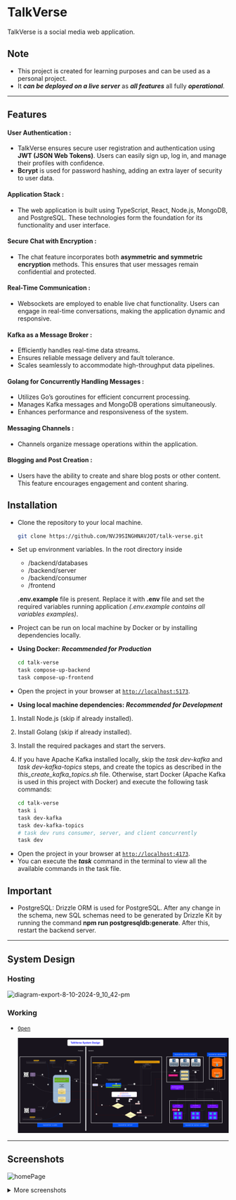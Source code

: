 # TalkVerse

TalkVerse is a social media web application.

## Note

- This project is created for learning purposes and can be used as a personal project.
- It **_can be deployed on a live server_** as **_all features_** all fully **_operational_**.

---

## Features

#### User Authentication :

- TalkVerse ensures secure user registration and authentication using **JWT (JSON Web Tokens)**. Users can easily sign up, log in, and manage their profiles with confidence.
- **Bcrypt** is used for password hashing, adding an extra layer of security to user data.

#### Application Stack :

- The web application is built using TypeScript, React, Node.js, MongoDB, and PostgreSQL. These technologies form the foundation for its functionality and user interface.

#### Secure Chat with Encryption :

- The chat feature incorporates both **asymmetric and symmetric encryption** methods. This ensures that user messages remain confidential and protected.

#### Real-Time Communication :

- Websockets are employed to enable live chat functionality. Users can engage in real-time conversations, making the application dynamic and responsive.

#### Kafka as a Message Broker :

- Efficiently handles real-time data streams.
- Ensures reliable message delivery and fault tolerance.
- Scales seamlessly to accommodate high-throughput data pipelines.

#### Golang for Concurrently Handling Messages :

- Utilizes Go’s goroutines for efficient concurrent processing.
- Manages Kafka messages and MongoDB operations simultaneously.
- Enhances performance and responsiveness of the system.

#### Messaging Channels :

- Channels organize message operations within the application.

#### Blogging and Post Creation :

- Users have the ability to create and share blog posts or other content. This feature encourages engagement and content sharing.

## Installation

- Clone the repository to your local machine.
  ```sh
  git clone https://github.com/NVJ9SINGHNAVJOT/talk-verse.git
  ```
- Set up environment variables.
  In the root directory inside

  - /backend/databases
  - /backend/server
  - /backend/consumer
  - /frontend

  **.env.example** file is present. Replace it with **.env** file and set the required variables running application _(.env.example contains all variables examples)_.

- Project can be run on local machine by Docker or by installing dependencies locally.
- **Using Docker:** **_Recommended for Production_**

  ```sh
  cd talk-verse
  task compose-up-backend
  task compose-up-frontend
  ```

- Open the project in your browser at [`http://localhost:5173`](http://localhost:5173).

- **Using local machine dependencies:** **_Recommended for Development_**

1. Install Node.js (skip if already installed).
2. Install Golang (skip if already installed).
3. Install the required packages and start the servers.
4. If you have Apache Kafka installed locally, skip the _task dev-kafka_ and _task dev-kafka-topics_ steps, and create the topics as described in the _this_create_kafka_topics.sh_ file. Otherwise, start Docker (Apache Kafka is used in this project with Docker) and execute the following task commands:

   ```sh
   cd talk-verse
   task i
   task dev-kafka
   task dev-kafka-topics
   # task dev runs consumer, server, and client concurrently
   task dev
   ```

- Open the project in your browser at [`http://localhost:4173`](http://localhost:4173).
- You can execute the **_task_** command in the terminal to view all the available commands in the task file.

## Important

- PostgreSQL: Drizzle ORM is used for PostgreSQL. After any change in the schema, new SQL schemas need to be generated by Drizzle Kit by running the command **npm run postgresqldb:generate**. After this, restart the backend server.

---

## System Design

### Hosting

![diagram-export-8-10-2024-9_10_42-pm](https://github.com/user-attachments/assets/fe6d46f1-36ec-427a-9253-891c82f1d915)

### Working

- [`Open`](https://raw.githubusercontent.com/NVJ9SINGHNAVJOT/talk-verse/bf957612e501b070dcc56057fb44165c1f62258f/Talk-Verse-System-Design.svg)

  ![Talk-Verse-System-Design](https://raw.githubusercontent.com/NVJ9SINGHNAVJOT/talk-verse/bf957612e501b070dcc56057fb44165c1f62258f/Talk-Verse-System-Design.svg)

---

## Screenshots

![homePage](https://github.com/user-attachments/assets/3c0e46a5-4c70-4a6e-a178-fb14836ccfa4)

<details>
  <summary>More screenshots</summary>

![signUpPage](https://github.com/user-attachments/assets/119dd678-4742-47bc-a265-037567a67333)
![about_us](https://github.com/user-attachments/assets/a69b9f29-eb4b-4ced-84e2-ea75cabe2082)
![contact_us](https://github.com/user-attachments/assets/6598e1b3-6eea-42be-b9da-047394987130)
![welcome](https://github.com/user-attachments/assets/f7742715-f3b0-496f-8c75-9bb1f8f757ff)
![blogPage](https://github.com/user-attachments/assets/314c6756-ed25-482e-9aa8-0a8d836d4869)
![post_story](https://github.com/user-attachments/assets/81c0036a-0a3c-4790-9785-cd94fb18d46e)
![create_group](https://github.com/user-attachments/assets/b0727daf-196f-44f6-8064-164da71dc9f0)
![talk_page_2](https://github.com/user-attachments/assets/69c956dc-ef84-446f-b76e-4bc1007c80bf)
![talk_page_1](https://github.com/user-attachments/assets/903e8090-0246-405d-ac17-9501821065cf)
![search_2](https://github.com/user-attachments/assets/bac014f5-ee20-4aef-b3c2-107fdcd8900c)
![search_1](https://github.com/user-attachments/assets/de28c945-0da3-4e40-8963-cd5f1db340d7)
![profile](https://github.com/user-attachments/assets/a4360a27-49a8-4752-a70f-02e01a8fff12)
![saved_posts](https://github.com/user-attachments/assets/283186e4-9713-4c72-8684-99c3add3b8c9)
![private_key](https://github.com/user-attachments/assets/eeb59597-35a6-4812-a095-f5ebd855853b)
![post_review](https://github.com/user-attachments/assets/3a7827a9-0740-48c0-a840-be35c84b6386)
![loginPage](https://github.com/user-attachments/assets/f69df482-5576-45c6-a70d-4a3ed9b38738)
![followers](https://github.com/user-attachments/assets/234d8ab3-94bf-4ac4-b185-80769c6d5d15)
![skeleton](https://github.com/user-attachments/assets/9a059f74-fc57-48b3-9c8f-90dafa05fab3)

</details>
